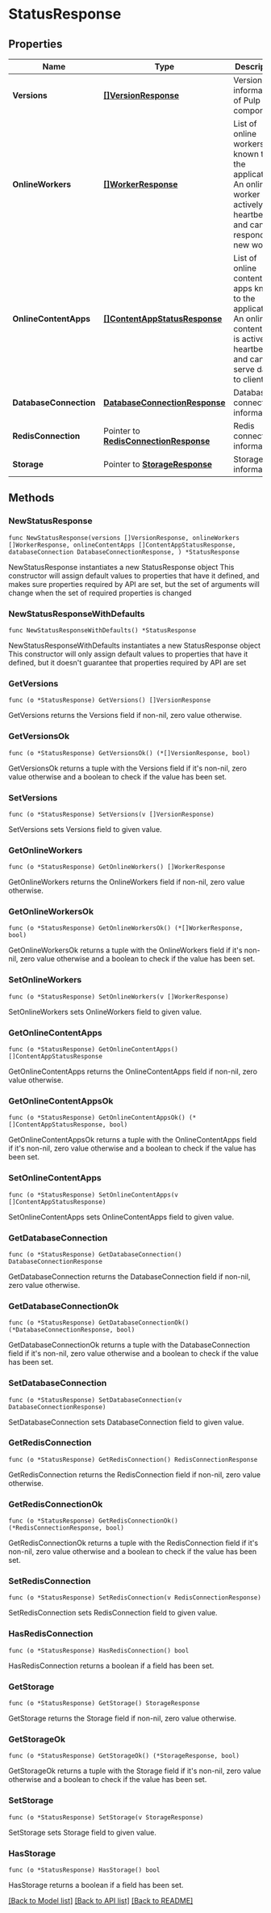 # StatusResponse

## Properties

Name | Type | Description | Notes
------------ | ------------- | ------------- | -------------
**Versions** | [**[]VersionResponse**](VersionResponse.md) | Version information of Pulp components | 
**OnlineWorkers** | [**[]WorkerResponse**](WorkerResponse.md) | List of online workers known to the application. An online worker is actively heartbeating and can respond to new work | 
**OnlineContentApps** | [**[]ContentAppStatusResponse**](ContentAppStatusResponse.md) | List of online content apps known to the application. An online content app is actively heartbeating and can serve data to clients | 
**DatabaseConnection** | [**DatabaseConnectionResponse**](DatabaseConnectionResponse.md) | Database connection information | 
**RedisConnection** | Pointer to [**RedisConnectionResponse**](RedisConnectionResponse.md) | Redis connection information | [optional] 
**Storage** | Pointer to [**StorageResponse**](StorageResponse.md) | Storage information | [optional] 

## Methods

### NewStatusResponse

`func NewStatusResponse(versions []VersionResponse, onlineWorkers []WorkerResponse, onlineContentApps []ContentAppStatusResponse, databaseConnection DatabaseConnectionResponse, ) *StatusResponse`

NewStatusResponse instantiates a new StatusResponse object
This constructor will assign default values to properties that have it defined,
and makes sure properties required by API are set, but the set of arguments
will change when the set of required properties is changed

### NewStatusResponseWithDefaults

`func NewStatusResponseWithDefaults() *StatusResponse`

NewStatusResponseWithDefaults instantiates a new StatusResponse object
This constructor will only assign default values to properties that have it defined,
but it doesn't guarantee that properties required by API are set

### GetVersions

`func (o *StatusResponse) GetVersions() []VersionResponse`

GetVersions returns the Versions field if non-nil, zero value otherwise.

### GetVersionsOk

`func (o *StatusResponse) GetVersionsOk() (*[]VersionResponse, bool)`

GetVersionsOk returns a tuple with the Versions field if it's non-nil, zero value otherwise
and a boolean to check if the value has been set.

### SetVersions

`func (o *StatusResponse) SetVersions(v []VersionResponse)`

SetVersions sets Versions field to given value.


### GetOnlineWorkers

`func (o *StatusResponse) GetOnlineWorkers() []WorkerResponse`

GetOnlineWorkers returns the OnlineWorkers field if non-nil, zero value otherwise.

### GetOnlineWorkersOk

`func (o *StatusResponse) GetOnlineWorkersOk() (*[]WorkerResponse, bool)`

GetOnlineWorkersOk returns a tuple with the OnlineWorkers field if it's non-nil, zero value otherwise
and a boolean to check if the value has been set.

### SetOnlineWorkers

`func (o *StatusResponse) SetOnlineWorkers(v []WorkerResponse)`

SetOnlineWorkers sets OnlineWorkers field to given value.


### GetOnlineContentApps

`func (o *StatusResponse) GetOnlineContentApps() []ContentAppStatusResponse`

GetOnlineContentApps returns the OnlineContentApps field if non-nil, zero value otherwise.

### GetOnlineContentAppsOk

`func (o *StatusResponse) GetOnlineContentAppsOk() (*[]ContentAppStatusResponse, bool)`

GetOnlineContentAppsOk returns a tuple with the OnlineContentApps field if it's non-nil, zero value otherwise
and a boolean to check if the value has been set.

### SetOnlineContentApps

`func (o *StatusResponse) SetOnlineContentApps(v []ContentAppStatusResponse)`

SetOnlineContentApps sets OnlineContentApps field to given value.


### GetDatabaseConnection

`func (o *StatusResponse) GetDatabaseConnection() DatabaseConnectionResponse`

GetDatabaseConnection returns the DatabaseConnection field if non-nil, zero value otherwise.

### GetDatabaseConnectionOk

`func (o *StatusResponse) GetDatabaseConnectionOk() (*DatabaseConnectionResponse, bool)`

GetDatabaseConnectionOk returns a tuple with the DatabaseConnection field if it's non-nil, zero value otherwise
and a boolean to check if the value has been set.

### SetDatabaseConnection

`func (o *StatusResponse) SetDatabaseConnection(v DatabaseConnectionResponse)`

SetDatabaseConnection sets DatabaseConnection field to given value.


### GetRedisConnection

`func (o *StatusResponse) GetRedisConnection() RedisConnectionResponse`

GetRedisConnection returns the RedisConnection field if non-nil, zero value otherwise.

### GetRedisConnectionOk

`func (o *StatusResponse) GetRedisConnectionOk() (*RedisConnectionResponse, bool)`

GetRedisConnectionOk returns a tuple with the RedisConnection field if it's non-nil, zero value otherwise
and a boolean to check if the value has been set.

### SetRedisConnection

`func (o *StatusResponse) SetRedisConnection(v RedisConnectionResponse)`

SetRedisConnection sets RedisConnection field to given value.

### HasRedisConnection

`func (o *StatusResponse) HasRedisConnection() bool`

HasRedisConnection returns a boolean if a field has been set.

### GetStorage

`func (o *StatusResponse) GetStorage() StorageResponse`

GetStorage returns the Storage field if non-nil, zero value otherwise.

### GetStorageOk

`func (o *StatusResponse) GetStorageOk() (*StorageResponse, bool)`

GetStorageOk returns a tuple with the Storage field if it's non-nil, zero value otherwise
and a boolean to check if the value has been set.

### SetStorage

`func (o *StatusResponse) SetStorage(v StorageResponse)`

SetStorage sets Storage field to given value.

### HasStorage

`func (o *StatusResponse) HasStorage() bool`

HasStorage returns a boolean if a field has been set.


[[Back to Model list]](../README.md#documentation-for-models) [[Back to API list]](../README.md#documentation-for-api-endpoints) [[Back to README]](../README.md)


